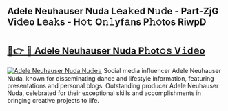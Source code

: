 ## Adele Neuhauser Nuda L𝚎a𝚔ed N𝚞𝚍e - Part-ZjG Vi𝚍𝚎o L𝚎a𝚔s - H𝚘𝚝 O𝚗𝚕yf𝚊ns P𝚑𝚘tos RiwpD

# <h2><a href="http://kf2mml.oniu.top/?m=Adele+Neuhauser+Nuda">🔗👉 🔴 Adele Neuhauser Nuda P𝚑ot𝚘𝚜 V𝚒d𝚎o</a></h2>

[![Adele Neuhauser Nuda Nu𝚍e𝚜](https://i.imgur.com/0qMVB7G.gif)](http://kf2mml.oniu.top/?m=Adele+Neuhauser+Nuda)
Social media influencer Adele Neuhauser Nuda, known for disseminating dance and lifestyle information, featuring presentations and personal blogs. Outstanding producer Adele Neuhauser Nuda, celebrated for their exceptional skills and accomplishments in bringing creative projects to life.  
